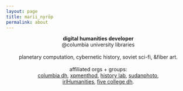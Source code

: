 ```yaml
---
layout: page
title: marii_nyröp
permalink: about
---
```

<center>
<b>digital humanities developer</b><br>
@columbia university libraries<br><br>
planetary computation, cybernetic history, soviet sci-fi, &fiber art.
<br><br>
affiliated orgs + groups:<br>
<a href="https://digitalhumanities.columbia.edu/">columbia dh</a>, <a href="http://xpmethod.plaintext.in/">xpmenthod</a>, <a href="http://history-lab.org/">history lab</a>, <a href="http://sudanphoto.uofk.edu/">sudanphoto</a>,<br><a href="http://irlhumanities.org/">irlHumanities</a>, <a href="http://5colldh.org/">five college dh</a>.
<center>

